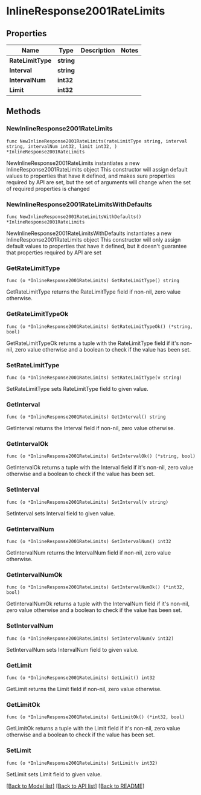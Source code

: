 # InlineResponse2001RateLimits

## Properties

Name | Type | Description | Notes
------------ | ------------- | ------------- | -------------
**RateLimitType** | **string** |  | 
**Interval** | **string** |  | 
**IntervalNum** | **int32** |  | 
**Limit** | **int32** |  | 

## Methods

### NewInlineResponse2001RateLimits

`func NewInlineResponse2001RateLimits(rateLimitType string, interval string, intervalNum int32, limit int32, ) *InlineResponse2001RateLimits`

NewInlineResponse2001RateLimits instantiates a new InlineResponse2001RateLimits object
This constructor will assign default values to properties that have it defined,
and makes sure properties required by API are set, but the set of arguments
will change when the set of required properties is changed

### NewInlineResponse2001RateLimitsWithDefaults

`func NewInlineResponse2001RateLimitsWithDefaults() *InlineResponse2001RateLimits`

NewInlineResponse2001RateLimitsWithDefaults instantiates a new InlineResponse2001RateLimits object
This constructor will only assign default values to properties that have it defined,
but it doesn't guarantee that properties required by API are set

### GetRateLimitType

`func (o *InlineResponse2001RateLimits) GetRateLimitType() string`

GetRateLimitType returns the RateLimitType field if non-nil, zero value otherwise.

### GetRateLimitTypeOk

`func (o *InlineResponse2001RateLimits) GetRateLimitTypeOk() (*string, bool)`

GetRateLimitTypeOk returns a tuple with the RateLimitType field if it's non-nil, zero value otherwise
and a boolean to check if the value has been set.

### SetRateLimitType

`func (o *InlineResponse2001RateLimits) SetRateLimitType(v string)`

SetRateLimitType sets RateLimitType field to given value.


### GetInterval

`func (o *InlineResponse2001RateLimits) GetInterval() string`

GetInterval returns the Interval field if non-nil, zero value otherwise.

### GetIntervalOk

`func (o *InlineResponse2001RateLimits) GetIntervalOk() (*string, bool)`

GetIntervalOk returns a tuple with the Interval field if it's non-nil, zero value otherwise
and a boolean to check if the value has been set.

### SetInterval

`func (o *InlineResponse2001RateLimits) SetInterval(v string)`

SetInterval sets Interval field to given value.


### GetIntervalNum

`func (o *InlineResponse2001RateLimits) GetIntervalNum() int32`

GetIntervalNum returns the IntervalNum field if non-nil, zero value otherwise.

### GetIntervalNumOk

`func (o *InlineResponse2001RateLimits) GetIntervalNumOk() (*int32, bool)`

GetIntervalNumOk returns a tuple with the IntervalNum field if it's non-nil, zero value otherwise
and a boolean to check if the value has been set.

### SetIntervalNum

`func (o *InlineResponse2001RateLimits) SetIntervalNum(v int32)`

SetIntervalNum sets IntervalNum field to given value.


### GetLimit

`func (o *InlineResponse2001RateLimits) GetLimit() int32`

GetLimit returns the Limit field if non-nil, zero value otherwise.

### GetLimitOk

`func (o *InlineResponse2001RateLimits) GetLimitOk() (*int32, bool)`

GetLimitOk returns a tuple with the Limit field if it's non-nil, zero value otherwise
and a boolean to check if the value has been set.

### SetLimit

`func (o *InlineResponse2001RateLimits) SetLimit(v int32)`

SetLimit sets Limit field to given value.



[[Back to Model list]](../README.md#documentation-for-models) [[Back to API list]](../README.md#documentation-for-api-endpoints) [[Back to README]](../README.md)


